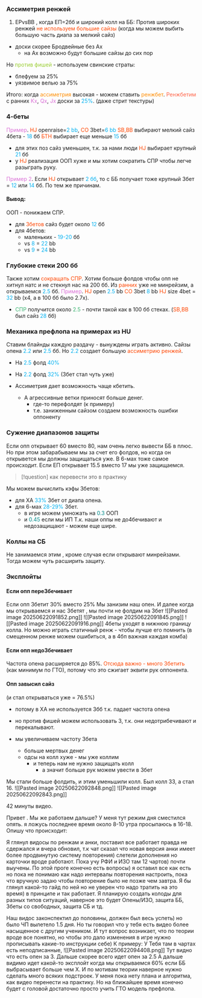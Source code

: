 ### Ассиметрия ренжей
1) EPvsBB , когда ЕП=2бб и широкий колл на ББ:
Против широких ренжей <span style="color:rgb(255, 69, 0)">не используем большие сайзы</span>
(когда мы можем выбить большую часть диапа за мелкий сайз)
- доски скорее Бродвейные без Ах
	- на Ах возможно будут большие сайзы до сих пор

Но <span style="color:rgb(154, 205, 50)">против фишей</span> - используем свинские страты:
- блефуем за 25%
- уязвимое велью за 75%

Итого: когда <span style="color:rgb(255, 140, 0)">ассиметрия</span> высокая - можем ставить <span style="color:rgb(255, 140, 0)">ренжбет</span>.
<span style="color:rgb(255, 99, 71)">Ренжбетим</span> с ранних <span style="color:rgb(218, 112, 214)">Kx</span>, <span style="color:rgb(218, 112, 214)">Qx</span>, <span style="color:rgb(218, 112, 214)">Jx</span> <span style="color:rgb(218, 112, 214)"></span>доски за <span style="color:rgb(0, 176, 240)">25%</span>. (даже стрит текстуры)

### 4-беты
<span style="color:rgb(218, 112, 214)">Пример</span>.
<span style="color:rgb(255, 69, 0)">HJ</span> openraise=<span style="color:rgb(0, 176, 240)">2 bb</span>, 
<span style="color:rgb(255, 69, 0)">CO</span> 3bet=<span style="color:rgb(0, 176, 240)">6 bb</span>
<span style="color:rgb(255, 69, 0)">SB,BB</span> выбирают мелкий сайз 4бета - <span style="color:rgb(0, 176, 240)">18</span> бб
<span style="color:rgb(255, 69, 0)">БТН</span> выбирает еще меньше <span style="color:rgb(0, 176, 240)">15</span> бб
- для этих поз сайз уменьшен, т.к. за нами люди
<span style="color:rgb(255, 69, 0)">HJ</span> выбирает крупный <span style="color:rgb(0, 176, 240)">21</span> бб
- у <span style="color:rgb(255, 69, 0)">HJ</span> реализация ООП хуже и мы хотим сократить СПР чтобы легче разыграть руку.

<span style="color:rgb(218, 112, 214)">Пример 2</span>.
Если <span style="color:rgb(255, 69, 0)">HJ</span> открывает <span style="color:rgb(0, 176, 240)">2 бб</span>, то с ББ получает тоже крупный 3бет = <span style="color:rgb(0, 176, 240)">12</span> или <span style="color:rgb(0, 176, 240)">14</span> бб.
По тем же причинам.

#### Вывод:
ООП - понижаем СПР.
- для <span style="color:rgb(255, 69, 0)">3бетов</span> сайз будет около <span style="color:rgb(0, 176, 240)">12</span> бб 
- для 4бетов:
	- маленьких - <span style="color:rgb(0, 176, 240)">19-20</span> бб
	- vs <span style="color:rgb(0, 176, 240)">8</span> = <span style="color:rgb(0, 176, 240)">22</span> bb
	- vs <span style="color:rgb(0, 176, 240)">9</span> = <span style="color:rgb(0, 176, 240)">24</span> bb

### Глубокие стеки 200 бб 
 Также хотим <span style="color:rgb(255, 69, 0)">сокращать СПР</span>.
 Хотим больше фолдов чтобы опп не хитнул натс и не стекнул нас на 200 бб.
 Из <span style="color:rgb(255, 69, 0)">ранних</span> уже не минрейзим, а открываемся <span style="color:rgb(0, 176, 240)">2.5</span> бб.
 <span style="color:rgb(218, 112, 214)">Пример</span>. 
 <span style="color:rgb(255, 69, 0)">HJ</span> open <span style="color:rgb(0, 176, 240)">2.5</span> bb
 <span style="color:rgb(255, 69, 0)">CO</span> 3bet <span style="color:rgb(0, 176, 240)">8</span> bb
 <span style="color:rgb(255, 69, 0)">HJ</span> size 4bet = <span style="color:rgb(0, 176, 240)">32</span> bb (x4, а в 100 бб было 2.7х). 
 - <span style="color:rgb(60, 179, 113)">СПР</span> получится около <span style="color:rgb(60, 179, 113)">2.5</span> - почти такой как в 100 бб стеках.
(<span style="color:rgb(255, 69, 0)">SB,BB</span> был сайз <span style="color:rgb(0, 176, 240)">28</span> бб)

### Механика префлопа на примерах из HU
Ставим блайнды каждую раздачу - вынуждены играть активно.
Сайзы опена <span style="color:rgb(0, 176, 240)">2.2</span> или <span style="color:rgb(0, 176, 240)">2.5</span> бб. 
Но <span style="color:rgb(0, 176, 240)">2.2</span> создает большую <span style="color:rgb(255, 69, 0)">ассиметрию ренжей</span>.
- На <span style="color:rgb(0, 176, 240)">2.5</span> фолд <span style="color:rgb(0, 176, 240)">40%</span>
- На <span style="color:rgb(0, 176, 240)">2.2</span> фолд <span style="color:rgb(0, 176, 240)">32%</span> (3бет стал чуть уже)

- Ассиметрия дает возможность чаще кбетить.
	- А агрессивные ветки приносят больше денег. 
		- где-то перефолдят  (к примеру)
		- т.е. заниженным сайзом создаем возможность ошибки оппоненту

### Сужение диапазонов защиты
Если опп открывает 60 вместо 80, нам очень легко вывести ББ в плюс.
Но при этом забарабываем мы за счет его фолдов, но когда он открывется мы должны защищаться уже.
В 6-мах тоже самое происходит. Если ЕП открывает 15.5 вместо 17 мы уже защищаемся.
> [!question] 
> как перевести это в практику
> 

Мы можем вычислить кэфы 3бетов:
- для ХА <span style="color:rgb(0, 176, 240)">33%</span> 3бет от диапа опена.
- для 6-мах <span style="color:rgb(0, 176, 240)">28-29%</span> 3бет.
	- в игре можем умножать на <span style="color:rgb(0, 139, 139)">0.3</span> ООП
	- и <span style="color:rgb(0, 139, 139)">0.45</span> если мы ИП
Т.к. наши оппы не до4бечивают и недозащищают - можем еще шире.
### Коллы на СБ
Не занимаемся этим , кроме случая если открывают минрейзами.
Тогда можем чуть расширить защиту.

### Эксплойты
#### Если опп пере3бечивает
Если опп 3бетит 30% вместо 25%
Мы занизим наш опен.
 И далее когда мы открываемся и нас 3бетят , мы почти не фолдим на 3бет
 ![[Pasted image 20250622091852.png]]
 ![[Pasted image 20250622091845.png]]
 ![[Pasted image 20250622091916.png]]
 4беты уходят в нижнюю границу колла.
 Но можно играть статичный ренж - чтобы лучше его помнить (в смещенном ренже можем ошибиться, а в 4бп важная каждая комба)

#### Если опп недо3бечивает
Частота опена расширяется до 85%.
<span style="color:rgb(255, 69, 0)">Отсюда важно - много 3бетить</span> (как минимум по ГТО), потому что это сжигает эквити рук оппонента.

#### Опп завысил сайз
(и стал открываться уже = 76.5%)
 - потому в ХА не используется 3бб т.к. падает частота опена

- но против фишей можем использовать 3, т.к. они недотрибечивают и перекалывают.

- мы увеличиваем частоту 3бета 
	- больше мертвых денег
	- одсы на колл хуже - мы уже коллим
		- и теперь нам не нужно защищать колл
			- а значит больше рук можем увести в 3бет

Мы стали больше фолдить, и этим уменьшили колл.
Был колл 33, а стал 16.
![[Pasted image 20250622092848.png]]
![[Pasted image 20250622092843.png]]

42 минуты видео.

Привет . Мы же работаем дальше?
У меня тут режим дня сместился опять. я ложусь последнее время около 8-10 утра просыпаюсь в 16-18. 
Опишу что происходит:

Я глянул видосы по ренжам и анки, поставил все работает
правда не сдержался и вчера обновил, т.к чат сказал что новая версия анки имеет более продвинутую систему повторения) слетели дополнения но карточки вроде работают. Пока учу РФИ и ИЗО там 12 чартов) почти выучены.
По этой проге конечно есть вопросы) я оставил все как есть но пока не понимаю как надо интервалы повторения настроить, пока что вручную задаю чтобы повторение было не позже чем завтра. Я бы глянул какой-то гайд по ней но не уверен что надо тратить на это время) в принципе и так работает. Я планирую создать колоды для разных типов ситуаций, наверное это будет Опены/ИЗО, защита ББ, 3беты со свободных, защита СБ и тд.  


Наш видос законспектил до половины, должен был весь успеть) но было ЧП вылетело 1.5 дня. Но ты говорил что у тебя есть видео более насыщенное с другим учеником. 
И тут вопрос возникает, что по теории вроде все понятно, но чтобы это дало изменения в игре нужно прописывать какие-то инструкции себе)
К примеру:
У Тебя там  в чартах есть неподписанные, 
![[Pasted image 20250622094408.png]]
Тут видно что есть опен за 3. Дальше скорее всего идет опен за 2.5
А дальше видимо идет какой-то эксплойт когда мы открываемся 60% если ББ выбрасывает больше чем Х. 
И по мотивам теории наверное нужно сделать много всяких подстроек.
У меня пока нету плана и алгоритма, как видео перенести на практику.
Но на ближайшее время конечно будет с головой достаточно просто учить ГТО модель префлопа. 

